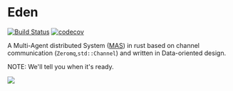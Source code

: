 # Eden

[![Build Status](https://travis-ci.org/NotBad4U/eden.svg?branch=master)](https://travis-ci.org/NotBad4U/eden) [![codecov](https://codecov.io/gh/NotBad4U/eden/branch/master/graph/badge.svg)](https://codecov.io/gh/NotBad4U/eden)

A Multi-Agent distributed System ([MAS](https://en.wikipedia.org/wiki/Multi-agent_system)) in rust based on channel communication (`Zeromq`,`std::Channel`) and written in Data-oriented design.

NOTE: We'll tell you when it's ready.

![](https://media.giphy.com/media/OoCPRs2C8afMQ/giphy.gif)